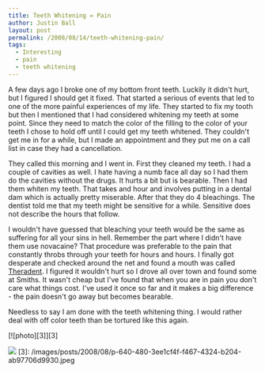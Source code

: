 ```yaml
---
title: Teeth Whitening = Pain
author: Justin Ball
layout: post
permalink: /2008/08/14/teeth-whitening-pain/
tags:
  - Interesting
  - pain
  - teeth whitening
---
```

A few days ago I broke one of my bottom front teeth. Luckily it didn't hurt, but I figured I should get it fixed. That started a serious of events that led to one of the more painful experiences of my life. They started to fix my tooth but then I mentioned that I had considered whitening my teeth at some point. Since they need to match the color of the filling to the color of your teeth I chose to hold off until I could get my teeth whitened. They couldn't get me in for a while, but I made an appointment and they put me on a call list in case they had a cancellation.

They called this morning and I went in. First they cleaned my teeth. I had a couple of cavities as well. I hate having a numb face all day so I had them do the cavities without the drugs. It hurts a bit but is bearable. Then I had them whiten my teeth. That takes and hour and involves putting in a dental dam which is actually pretty miserable. After that they do 4 bleachings. The dentist told me that my teeth might be sensitive for a while. Sensitive does not describe the hours that follow. 

I wouldn't have guessed that bleaching your teeth would be the same as suffering for all your sins in hell. Remember the part where I didn't have them use novacaine? That procedure was preferable to the pain that constantly throbs through your teeth for hours and hours. I finally got desperate and checked around the net and found a mouth was called [Theradent][1]. I figured it wouldn't hurt so I drove all over town and found some at Smiths. It wasn't cheap but I've found that when you are in pain you don't care what things cost. I've used it once so far and it makes a big difference - the pain doesn't go away but becomes bearable.

 [1]: http://www.alva-amco.com/theradent/theradent_sku.html

Needless to say I am done with the teeth whitening thing. I would rather deal with off color teeth than be tortured like this again.

[![photo][3]][3]

 <img src="/images/posts/2008/08/p-640-480-3ee1cf4f-f467-4324-b204-ab97706d9930.jpeg" />
 [3]: /images/posts/2008/08/p-640-480-3ee1cf4f-f467-4324-b204-ab97706d9930.jpeg
